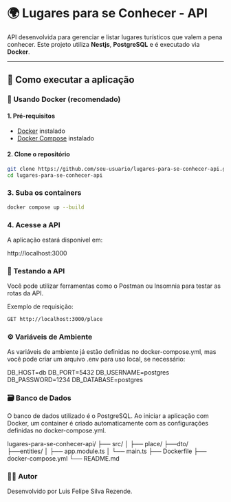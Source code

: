 # 🌍 Lugares para se Conhecer - API

API desenvolvida para gerenciar e listar lugares turísticos que valem a pena conhecer. Este projeto utiliza **Nestjs**, **PostgreSQL** e é executado via **Docker**.

---

## 🚀 Como executar a aplicação

### 🐳 Usando Docker (recomendado)

#### 1. Pré-requisitos

- [Docker](https://www.docker.com/) instalado
- [Docker Compose](https://docs.docker.com/compose/install/) instalado

#### 2. Clone o repositório

```bash
git clone https://github.com/seu-usuario/lugares-para-se-conhecer-api.git
cd lugares-para-se-conhecer-api
```

### 3. Suba os containers

```bash
docker compose up --build
```

### 4. Acesse a API
A aplicação estará disponível em:

http://localhost:3000

### 🧪 Testando a API

Você pode utilizar ferramentas como o Postman ou Insomnia para testar as rotas da API.

Exemplo de requisição:

```bash
GET http://localhost:3000/place
```

### ⚙️ Variáveis de Ambiente

As variáveis de ambiente já estão definidas no docker-compose.yml, mas você pode criar um arquivo .env para uso local, se necessário:

DB_HOST=db
DB_PORT=5432
DB_USERNAME=postgres
DB_PASSWORD=1234
DB_DATABASE=postgres

### 🗃️ Banco de Dados

O banco de dados utilizado é o PostgreSQL. Ao iniciar a aplicação com Docker, um container é criado automaticamente com as configurações definidas no docker-compose.yml.

lugares-para-se-conhecer-api/
├── src/
│   ├── place/
        ├──dto/
        ├──entities/
│   ├── app.module.ts
│   └── main.ts
├── Dockerfile
├── docker-compose.yml
└── README.md

### 🧑‍💻 Autor

Desenvolvido por Luis Felipe Silva Rezende.